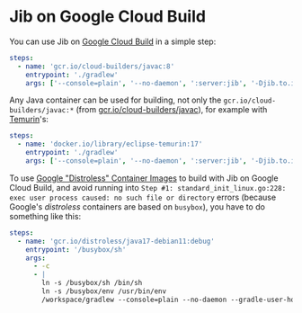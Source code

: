 # Jib on Google Cloud Build

You can use Jib on [Google Cloud Build](https://cloud.google.com/build) in a simple step:

```yaml
steps:
  - name: 'gcr.io/cloud-builders/javac:8'
    entrypoint: './gradlew'
    args: ['--console=plain', '--no-daemon', ':server:jib', '-Djib.to.image=gcr.io/$PROJECT_ID/$REPO_NAME:$COMMIT_SHA']
```

Any Java container can be used for building, not only the `gcr.io/cloud-builders/javac:*` (from [gcr.io/cloud-builders/javac](https://github.com/GoogleCloudPlatform/cloud-builders/tree/master/javac)), for example with [Temurin](https://adoptium.net/en-GB/temurin/)'s:

```yaml
steps:
  - name: 'docker.io/library/eclipse-temurin:17'
    entrypoint: './gradlew'
    args: ['--console=plain', '--no-daemon', ':server:jib', '-Djib.to.image=gcr.io/$PROJECT_ID/$REPO_NAME:$COMMIT_SHA']
```

To use [Google "Distroless" Container Images](https://github.com/GoogleContainerTools/distroless) to build with Jib on Google Cloud Build, and avoid running into `Step #1: standard_init_linux.go:228: exec user process caused: no such file or directory` errors (because Google's _distroless_ containers are based on `busybox`), you have to do something like this:

```yaml
steps:
  - name: 'gcr.io/distroless/java17-debian11:debug'
    entrypoint: '/busybox/sh'
    args:
      - -c
      - |
        ln -s /busybox/sh /bin/sh
        ln -s /busybox/env /usr/bin/env
        /workspace/gradlew --console=plain --no-daemon --gradle-user-home=/home/.gradle :server:jib -Djib.to.image=gcr.io/$PROJECT_ID/$REPO_NAME:$COMMIT_SHA
```
